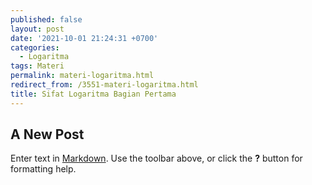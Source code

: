 ```yaml
---
published: false
layout: post
date: '2021-10-01 21:24:31 +0700'
categories:
  - Logaritma
tags: Materi
permalink: materi-logaritma.html
redirect_from: /3551-materi-logaritma.html
title: Sifat Logaritma Bagian Pertama
---
```

## A New Post

Enter text in [Markdown](http://daringfireball.net/projects/markdown/). Use the toolbar above, or click the **?** button for formatting help.
